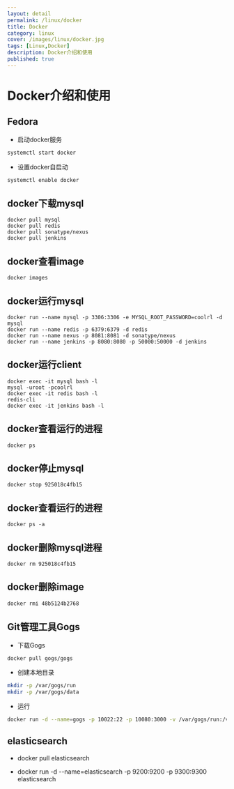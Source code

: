 ```yaml
---
layout: detail
permalink: /linux/docker
title: Docker
category: linux
cover: /images/linux/docker.jpg
tags: [Linux,Docker]
description: Docker介绍和使用
published: true
---
```


# Docker介绍和使用

## Fedora

* 启动docker服务

```sh
systemctl start docker
```

* 设置docker自启动

```sh
systemctl enable docker
```


## docker下载mysql

```
docker pull mysql
docker pull redis
docker pull sonatype/nexus
docker pull jenkins
```

## docker查看image

```
docker images
```

## docker运行mysql

```
docker run --name mysql -p 3306:3306 -e MYSQL_ROOT_PASSWORD=coolrl -d mysql
docker run --name redis -p 6379:6379 -d redis
docker run --name nexus -p 8081:8081 -d sonatype/nexus
docker run --name jenkins -p 8080:8080 -p 50000:50000 -d jenkins
```

## docker运行client

```
docker exec -it mysql bash -l
mysql -uroot -pcoolrl
docker exec -it redis bash -l
redis-cli
docker exec -it jenkins bash -l
```

## docker查看运行的进程

```
docker ps
```

## docker停止mysql

```
docker stop 925018c4fb15
```

## docker查看运行的进程

```
docker ps -a
```

## docker删除mysql进程

```
docker rm 925018c4fb15
```

## docker删除image

```sh
docker rmi 48b5124b2768
```

## Git管理工具Gogs

* 下载Gogs

```sh
docker pull gogs/gogs
```

* 创建本地目录

```sh
mkdir -p /var/gogs/run
mkdir -p /var/gogs/data
```

* 运行

```sh
docker run -d --name=gogs -p 10022:22 -p 10080:3000 -v /var/gogs/run:/var/gogs/data gogs/gogs
```

## elasticsearch

* docker pull elasticsearch

* docker run -d --name=elasticsearch -p 9200:9200 -p 9300:9300 elasticsearch


